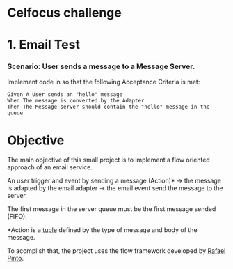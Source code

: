 # Celfocus challenge

# 1. Email Test

### Scenario: User sends a message to a Message Server.

Implement code in so that the following Acceptance Criteria is met:

```gherkin
Given A User sends an "hello" message
When The message is converted by the Adapter
Then The Message server should contain the "hello" message in the queue
```

# Objective

The main objective of this small project is to implement a flow oriented approach of an email service.

An user trigger and event by sending a message (Action)* -> the message is adapted by the email adapter -> the email event send the message to the server.

The first message in the server queue must be the first message sended (FIFO).

*Action is a [tuple](https://www.javatuples.org/using.html) defined by the type of message and body of the message.

To acomplish that, the project uses the flow framework developed by [Rafael Pinto](https://github.com/rafaelspinto/flow).

